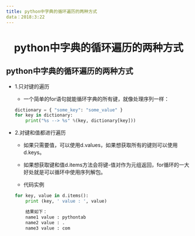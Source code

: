 ```yaml
---
title: python中字典的循环遍历的两种方式
data：2018:3:22
---
```


# <center>python中字典的循环遍历的两种方式</center>


## python中字典的循环遍历的两种方式
- 1.只对键的遍历
    - 一个简单的for语句就能循环字典的所有键，就像处理序列一样：
    ```python
    dictionary = { "some_key": "some_value" }
    for key in dictionary:
        print("%s --> %s" %(key, dictionary[key]))
    ```

- 2.对键和值都进行遍历
    - 如果只需要值，可以使用d.values，如果想获取所有的键则可以使用d.keys。

    - 如果想获取键和值d.items方法会将键-值对作为元组返回，for循环的一大好处就是可以循环中使用序列解包。
    - 代码实例
    ```python
    for key, value in d.items():
        print (key, ' value : ', value)

        结果如下：
        name1 value : pythontab
        name2 value : .
        name3 value : com
    ```